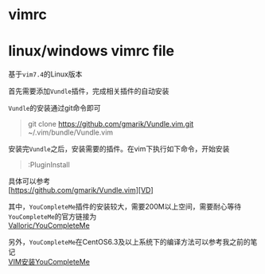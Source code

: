 # vimrc
linux/windows vimrc file
===========================

基于`vim7.4`的Linux版本

首先需要添加`Vundle`插件，完成相关插件的自动安装

`Vundle`的安装通过git命令即可
> git clone https://github.com/gmarik/Vundle.vim.git ~/.vim/bundle/Vundle.vim

安装完`Vundle`之后，安装需要的插件。在vim下执行如下命令，开始安装
> :PluginInstall

具体可以参考  
[https://github.com/gmarik/Vundle.vim][VD]

其中，`YouCompleteMe`插件的安装较大，需要200M以上空间，需要耐心等待
`YouCompleteMe`的官方链接为  
[Valloric/YouCompleteMe][YC]

另外，`YouCompleteMe`在CentOS6.3及以上系统下的编译方法可以参考我之前的笔记  
[VIM安装YouCompleteMe][INSTALL]

[VD]:https://github.com/gmarik/Vundle.vim
[YC]:https://github.com/Valloric/YouCompleteMe
[INSTALL]:http://note.youdao.com/share/?id=bba012f66fbab91e4c9fabe4ad6f3e7e&type=note
